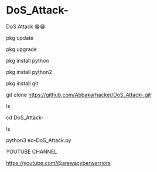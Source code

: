 # DoS_Attack-
DoS Attack 😁😁

pkg update 

pkg upgrade 

pkg install python 

pkg install python2 

pkg install git 

git clone https://github.com/Abbakarhacker/DoS_Attack-.git

ls

cd DoS_Attack-

ls

python3 eo-DoS_Attack.py 

YOUTUBE CHANNEL 

https://youtube.com/@arewacyberwarriors
